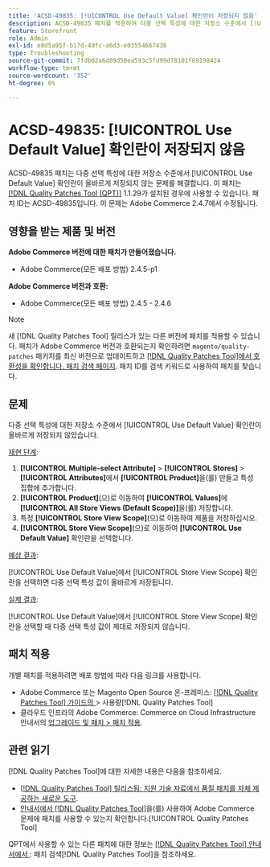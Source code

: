 ```yaml
---
title: 'ACSD-49835: [!UICONTROL Use Default Value] 확인란이 저장되지 않음'
description: ACSD-49835 패치를 적용하여 다중 선택 특성에 대한 저장소 수준에서 [!UICONTROL Use Default Value] 확인란이 올바르게 저장되지 않는 Adobe Commerce 문제를 해결합니다.
feature: Storefront
role: Admin
exl-id: e8d5a95f-b17d-49fc-a6d3-e03554667438
type: Troubleshooting
source-git-commit: 7fdb02a6d89d50ea593c5fd99d78101f89198424
workflow-type: tm+mt
source-wordcount: '352'
ht-degree: 0%

---
```


# ACSD-49835: [!UICONTROL Use Default Value] 확인란이 저장되지 않음

ACSD-49835 패치는 다중 선택 특성에 대한 저장소 수준에서 [!UICONTROL Use Default Value] 확인란이 올바르게 저장되지 않는 문제를 해결합니다. 이 패치는 [[!DNL Quality Patches Tool (QPT)]](https://experienceleague.adobe.com/en/docs/commerce-operations/tools/quality-patches-tool/quality-patches-tool-to-self-serve-quality-patches) 1.1.29가 설치된 경우에 사용할 수 있습니다. 패치 ID는 ACSD-49835입니다. 이 문제는 Adobe Commerce 2.4.7에서 수정됩니다.

## 영향을 받는 제품 및 버전

**Adobe Commerce 버전에 대한 패치가 만들어졌습니다.**

* Adobe Commerce(모든 배포 방법) 2.4.5-p1

**Adobe Commerce 버전과 호환:**

* Adobe Commerce(모든 배포 방법) 2.4.5 - 2.4.6

>[!NOTE]
>
>새 [!DNL Quality Patches Tool] 릴리스가 있는 다른 버전에 패치를 적용할 수 있습니다. 패치가 Adobe Commerce 버전과 호환되는지 확인하려면 `magento/quality-patches` 패키지를 최신 버전으로 업데이트하고 [[!DNL Quality Patches Tool]에서 호환성을 확인합니다. 패치 검색 페이지](https://experienceleague.adobe.com/tools/commerce-quality-patches/index.html). 패치 ID를 검색 키워드로 사용하여 패치를 찾습니다.

## 문제

다중 선택 특성에 대한 저장소 수준에서 [!UICONTROL Use Default Value] 확인란이 올바르게 저장되지 않았습니다.

<u>재현 단계</u>:

1. **[!UICONTROL Multiple-select Attribute]** > **[!UICONTROL Stores]** > **[!UICONTROL Attributes]**&#x200B;에서 **[!UICONTROL Product]**&#x200B;을(를) 만들고 특성 집합에 추가합니다.
1. **[!UICONTROL Product]**(으)로 이동하여 **[!UICONTROL Values]**&#x200B;에 **[!UICONTROL All Store Views (Default Scope)]**&#x200B;을(를) 저장합니다.
1. 특정 **[!UICONTROL Store View Scope]**(으)로 이동하여 제품을 저장하십시오.
1. **[!UICONTROL Store View Scope]**(으)로 이동하여 **[!UICONTROL Use Default Value]** 확인란을 선택합니다.

<u>예상 결과</u>:

[!UICONTROL Use Default Value]에서 [!UICONTROL Store View Scope] 확인란을 선택하면 다중 선택 특성 값이 올바르게 저장됩니다.

<u>실제 결과</u>:

[!UICONTROL Use Default Value]에서 [!UICONTROL Store View Scope] 확인란을 선택할 때 다중 선택 특성 값이 제대로 저장되지 않습니다.

## 패치 적용

개별 패치를 적용하려면 배포 방법에 따라 다음 링크를 사용합니다.

* Adobe Commerce 또는 Magento Open Source 온-프레미스: [[!DNL Quality Patches Tool]  가이드의 ](/help/tools/quality-patches-tool/usage.md)> 사용량[!DNL Quality Patches Tool]
* 클라우드 인프라의 Adobe Commerce: Commerce on Cloud Infrastructure 안내서의 [업그레이드 및 패치 > 패치 적용](https://experienceleague.adobe.com/docs/commerce-cloud-service/user-guide/develop/upgrade/apply-patches.html).

## 관련 읽기

[!DNL Quality Patches Tool]에 대한 자세한 내용은 다음을 참조하세요.

* [[!DNL Quality Patches Tool] 릴리스됨: 지원 기술 자료에서 품질 패치를 자체 제공하는 새로운 도구](https://experienceleague.adobe.com/en/docs/commerce-operations/tools/quality-patches-tool/quality-patches-tool-to-self-serve-quality-patches).
* [ 안내서에서  [!DNL Quality Patches Tool]](/help/tools/quality-patches-tool/patches-available-in-qpt/check-patch-for-magento-issue-with-magento-quality-patches.md)을(를) 사용하여 Adobe Commerce 문제에 패치를 사용할 수 있는지 확인합니다.[!UICONTROL Quality Patches Tool]


QPT에서 사용할 수 있는 다른 패치에 대한 정보는 [[!DNL Quality Patches Tool] 안내서에서 ](https://experienceleague.adobe.com/tools/commerce-quality-patches/index.html): 패치 검색[!DNL Quality Patches Tool]을 참조하세요.
